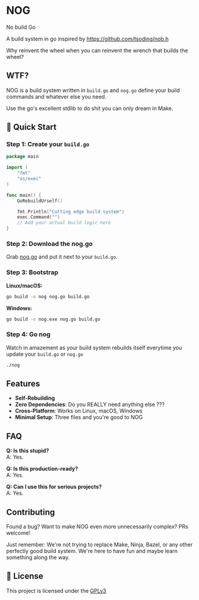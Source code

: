 # NOG

No build Go

A build system in go inspired by https://github.com/tsoding/nob.h

Why reinvent the wheel when you can reinvent the wrench that builds the wheel?

## WTF?

NOG is a build system written in `build.go` and `nog.go` define your build commands and whatever else you need.

Use the go's excellent stdlib to do shit you can only dream in Make.

## 🚀 Quick Start

### Step 1: Create your `build.go`

```go
package main

import (
	"fmt"
	"os/exec"
)

func main() {
	GoRebuildUrself()

	fmt.Println("Cutting edge build system")
	exec.Command("")
	// Add your actual build logic here
}
```

### Step 2: Download the nog.go

Grab [nog.go](https://raw.githubusercontent.com/RA341/nog/refs/heads/main/nog.go) and put it next to your `build.go`.

### Step 3: Bootstrap

**Linux/macOS:**

```bash
go build -o nog nog.go build.go
```

**Windows:**

```bash
go build -o nog.exe nog.go build.go 
```

### Step 4: Go nog

Watch in amazement as your build system rebuilds itself everytime you update your `build.go` or `nog.go`

```bash
./nog
```

## Features

- **Self-Rebuilding**
- **Zero Dependencies**: Do you REALLY need anything else ???
- **Cross-Platform**: Works on Linux, macOS, Windows
- **Minimal Setup**: Three files and you're good to NOG

## FAQ

**Q: Is this stupid?**  
A: Yes.

**Q: Is this production-ready?**  
A: Yes.

**Q: Can I use this for serious projects?**  
A: Yes.

## Contributing

Found a bug? Want to make NOG even more unnecessarily complex? PRs welcome!

Just remember: We're not trying to replace Make, Ninja, Bazel, or any other perfectly good build system. We're here to
have fun and maybe learn something along the way.

## 📄 License

This project is licensed under the [GPLv3](LICENSE)
